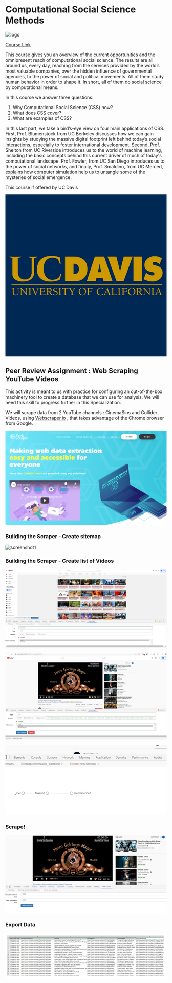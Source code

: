 # Computational Social Science Methods

![logo](images/logo.jpg)

[Course Link](https://www.coursera.org/learn/computational-social-science-methods?specialization=computational-social-science-ucdavis)

This course gives you an overview of the current opportunities and the omnipresent reach of computational social science. The results are all around us, every day, reaching from the services provided by the world’s most valuable companies, over the hidden influence of governmental agencies, to the power of social and political movements. All of them study human behavior in order to shape it. In short, all of them do social science by computational means.

In this course we answer three questions:
1. Why Computational Social Science (CSS) now?
2. What does CSS cover?
3. What are examples of CSS?

In this last part, we take a bird’s-eye view on four main applications of CSS. First, Prof. Blumenstock from UC Berkeley discusses how we can gain insights by studying the massive digital footprint left behind today’s social interactions, especially to foster international development. Second, Prof. Shelton from UC Riverside introduces us to the world of machine learning, including the basic concepts behind this current driver of much of today's computational landscape. Prof. Fowler, from UC San Diego introduces us to the power of social networks, and finally, Prof. Smaldino, from UC Merced, explains how computer simulation help us to untangle some of the mysteries of social emergence.

This course if offered by UC Davis

![college](images/college.jpg)

## Peer Review Assignment : Web Scraping YouTube Videos

T​his activity is meant to us with practice for configuring an out-of-the-box machinery tool to create a database that we can use for analysis. We will need this skill to progress further in this Specialization.

We will scrape data from 2 YouTube channels : CinemaSins and Collider Videos, using [Webscraper.io](https://webscraper.io/) ,
that takes advantage of the Chrome browser from Google.

![screenshot0](images/screenshot0.PNG)

### Building the Scraper - Create sitemap
![screenshot1](screenshot1.PNG)

### Building the Scraper - Create list of Videos
![screenshot2](images/screenshot2.PNG)

![screenshot3](images/screenshot3.PNG)

![screenshot4](images/screenshot4.PNG)

### Scrape!
![screenshot5](images/screenshot5.PNG)

### Export Data
![screenshot6](images/screenshot6.PNG)
